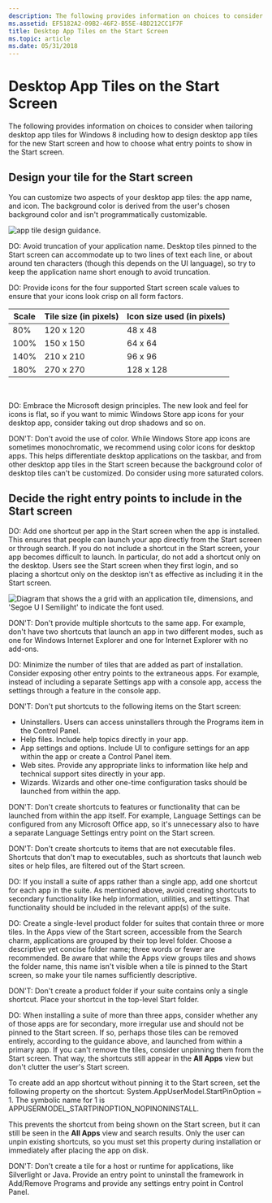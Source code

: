 ```yaml
---
description: The following provides information on choices to consider when tailoring desktop app tiles for Windows 8 including how to design desktop app tiles for the new Start screen and how to choose what entry points to show in the Start screen.
ms.assetid: EF5182A2-09B2-46F2-B55E-4BD212CC1F7F
title: Desktop App Tiles on the Start Screen
ms.topic: article
ms.date: 05/31/2018
---
```


# Desktop App Tiles on the Start Screen

The following provides information on choices to consider when tailoring desktop app tiles for Windows 8 including how to design desktop app tiles for the new Start screen and how to choose what entry points to show in the Start screen.

## Design your tile for the Start screen

You can customize two aspects of your desktop app tiles: the app name, and icon. The background color is derived from the user's chosen background color and isn't programmatically customizable.

![app tile design guidance.](images/tiles-desktop-1.png)

DO: Avoid truncation of your application name. Desktop tiles pinned to the Start screen can accommodate up to two lines of text each line, or about around ten characters (though this depends on the UI language), so try to keep the application name short enough to avoid truncation.

DO: Provide icons for the four supported Start screen scale values to ensure that your icons look crisp on all form factors.



| Scale | Tile size (in pixels) | Icon size used (in pixels) |
|-------|-----------------------|----------------------------|
| 80%   | 120 x 120             | 48 x 48                    |
| 100%  | 150 x 150             | 64 x 64                    |
| 140%  | 210 x 210             | 96 x 96                    |
| 180%  | 270 x 270             | 128 x 128                  |



 

DO: Embrace the Microsoft design principles. The new look and feel for icons is flat, so if you want to mimic Windows Store app icons for your desktop app, consider taking out drop shadows and so on.

DON'T: Don't avoid the use of color. While Windows Store app icons are sometimes monochromatic, we recommend using color icons for desktop apps. This helps differentiate desktop applications on the taskbar, and from other desktop app tiles in the Start screen because the background color of desktop tiles can't be customized. Do consider using more saturated colors.

## Decide the right entry points to include in the Start screen

DO: Add one shortcut per app in the Start screen when the app is installed. This ensures that people can launch your app directly from the Start screen or through search. If you do not include a shortcut in the Start screen, your app becomes difficult to launch. In particular, do not add a shortcut only on the desktop. Users see the Start screen when they first login, and so placing a shortcut only on the desktop isn't as effective as including it in the Start screen.

![Diagram that shows the a grid with an application tile, dimensions, and 'Segoe U I Semilight' to indicate the font used.](images/tiles-desktop-2.png)

DON'T: Don't provide multiple shortcuts to the same app. For example, don't have two shortcuts that launch an app in two different modes, such as one for Windows Internet Explorer and one for Internet Explorer with no add-ons.

DO: Minimize the number of tiles that are added as part of installation. Consider exposing other entry points to the extraneous apps. For example, instead of including a separate Settings app with a console app, access the settings through a feature in the console app.

DON'T: Don't put shortcuts to the following items on the Start screen:

- Uninstallers. Users can access uninstallers through the Programs item in the Control Panel.
- Help files. Include help topics directly in your app.
- App settings and options. Include UI to configure settings for an app within the app or create a Control Panel item.
- Web sites. Provide any appropriate links to information like help and technical support sites directly in your app.
- Wizards. Wizards and other one-time configuration tasks should be launched from within the app.

DON'T: Don't create shortcuts to features or functionality that can be launched from within the app itself. For example, Language Settings can be configured from any Microsoft Office app, so it's unnecessary also to have a separate Language Settings entry point on the Start screen.

DON'T: Don't create shortcuts to items that are not executable files. Shortcuts that don't map to executables, such as shortcuts that launch web sites or help files, are filtered out of the Start screen.

DO: If you install a suite of apps rather than a single app, add one shortcut for each app in the suite. As mentioned above, avoid creating shortcuts to secondary functionality like help information, utilities, and settings. That functionality should be included in the relevant app(s) of the suite.

DO: Create a single-level product folder for suites that contain three or more tiles. In the Apps view of the Start screen, accessible from the Search charm, applications are grouped by their top level folder. Choose a descriptive yet concise folder name; three words or fewer are recommended. Be aware that while the Apps view groups tiles and shows the folder name, this name isn't visible when a tile is pinned to the Start screen, so make your tile names sufficiently descriptive.

DON'T: Don't create a product folder if your suite contains only a single shortcut. Place your shortcut in the top-level Start folder.

DO: When installing a suite of more than three apps, consider whether any of those apps are for secondary, more irregular use and should not be pinned to the Start screen. If so, perhaps those tiles can be removed entirely, according to the guidance above, and launched from within a primary app. If you can't remove the tiles, consider unpinning them from the Start screen. That way, the shortcuts still appear in the **All Apps** view but don't clutter the user's Start screen.

To create add an app shortcut without pinning it to the Start screen, set the following property on the shortcut: System.AppUserModel.StartPinOption = 1. The symbolic name for 1 is APPUSERMODEL\_STARTPINOPTION\_NOPINONINSTALL.

This prevents the shortcut from being shown on the Start screen, but it can still be seen in the **All Apps** view and search results. Only the user can unpin existing shortcuts, so you must set this property during installation or immediately after placing the app on disk.

DON'T: Don't create a tile for a host or runtime for applications, like Silverlight or Java. Provide an entry point to uninstall the framework in Add/Remove Programs and provide any settings entry point in Control Panel.

 

 



